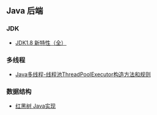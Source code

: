 ## Java 后端

### JDK

+ [JDK1.8 新特性（全）](https://blog.csdn.net/qq_29411737/article/details/80835658)

### 多线程

+ [Java多线程-线程池ThreadPoolExecutor构造方法和规则](https://blog.csdn.net/qq_25806863/article/details/71126867)

### 数据结构

+ [红黑树 Java实现](https://www.cnblogs.com/zedosu/p/6635034.html)


